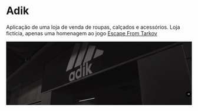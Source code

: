 # Adik  

Aplicação de uma loja de venda de roupas, calçados e acessórios. Loja fictícia, apenas uma homenagem ao jogo [Escape From Tarkov](https://www.escapefromtarkov.com/)  

![adik](./public/adik.png)